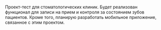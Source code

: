 Проект-тест для стоматологических клиник. 
Будет реализован функционал для записи на прием и контроля за состоянием зубов пациентов. 
Кроме того, планирую разработать мобильное приложение, связанное с этим проектом.
